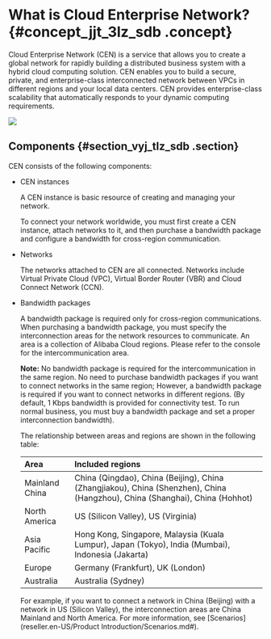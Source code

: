 # What is Cloud Enterprise Network? {#concept_jjt_3lz_sdb .concept}

Cloud Enterprise Network \(CEN\) is a service that allows you to create a global network for rapidly building a distributed business system with a hybrid cloud computing solution. CEN enables you to build a secure, private, and enterprise-class interconnected network between VPCs in different regions and your local data centers. CEN provides enterprise-class scalability that automatically responds to your dynamic computing requirements.

![](http://static-aliyun-doc.oss-cn-hangzhou.aliyuncs.com/assets/img/3038/1548052700856_en-US.png)

## Components {#section_vyj_tlz_sdb .section}

CEN consists of the following components:

-   CEN instances

    A CEN instance is basic resource of creating and managing your network.

    To connect your network worldwide, you must first create a CEN instance, attach networks to it, and then purchase a bandwidth package and configure a bandwidth for cross-region communication.

-   Networks

    The networks attached to CEN are all connected. Networks include Virtual Private Cloud \(VPC\), Virtual Border Router \(VBR\) and Cloud Connect Network \(CCN\).

-   Bandwidth packages

    A bandwidth package is required only for cross-region communications. When purchasing a bandwidth package, you must specify the interconnection areas for the network resources to communicate. An area is a collection of Alibaba Cloud regions. Please refer to the console for the intercommunication area.

    **Note:** No bandwidth package is required for the intercommunication in the same region. No need to purchase bandwidth packages if you want to connect networks in the same region; However, a bandwidth package is required if you want to connect networks in different regions. \(By default, 1 Kbps bandwidth is provided for connectivity test. To run normal business, you must buy a bandwidth package and set a proper interconnection bandwidth\).

    The relationship between areas and regions are shown in the following table:

    |Area|Included regions|
    |:---|:---------------|
    |Mainland China|China \(Qingdao\), China \(Beijing\), China \(Zhangjiakou\), China \(Shenzhen\), China \(Hangzhou\), China \(Shanghai\), China \(Hohhot\)|
    |North America|US \(Silicon Valley\), US \(Virginia\)|
    |Asia Pacific|Hong Kong, Singapore, Malaysia \(Kuala Lumpur\), Japan \(Tokyo\), India \(Mumbai\), Indonesia \(Jakarta\)|
    |Europe|Germany \(Frankfurt\), UK \(London\)|
    |Australia|Australia \(Sydney\)|

    For example, if you want to connect a network in China \(Beijing\) with a network in US \(Silicon Valley\), the interconnection areas are China Mainland and North America. For more information, see [Scenarios](reseller.en-US/Product Introduction/Scenarios.md#).


